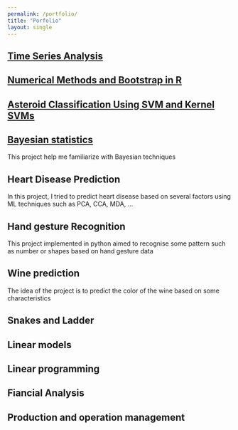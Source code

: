 ```yaml
---
permalink: /portfolio/
title: "Porfolio"
layout: single
---
```


## [Time Series Analysis](https://victordujardin.github.io/_pages/Time-series-analysis/)

## [Numerical Methods and Bootstrap in R](https://victordujardin.github.io/_pages/numerical-methods/)

## [Asteroid Classification Using SVM and Kernel SVMs](https://victordujardin.github.io/_pages/statistical-machine-learning/)


## [Bayesian statistics](https://victordujardin.github.io/_pages/bayesian/)
This project help me familiarize with Bayesian techniques

## Heart Disease Prediction

In this project, I tried to predict heart disease based on several factors using ML techniques such as PCA, CCA, MDA, ...



## Hand gesture Recognition
This project implemented in python aimed to recognise some pattern such as number or shapes based on hand gesture data


## Wine prediction

The idea of the project is to predict the color of the wine based on some characteristics

## Snakes and Ladder

## Linear models

## Linear programming

## Fiancial Analysis

## Production and operation management




